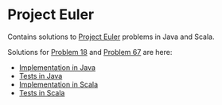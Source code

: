 # Project Euler
Contains solutions to [Project Euler](https://projecteuler.net/about) problems in Java and Scala.

Solutions for [Problem 18](https://projecteuler.net/problem=18) and [Problem 67](https://projecteuler.net/problem=67)
are here:
* [Implementation in Java](https://github.com/ilchen/Project-Euler/blob/master/src/main/java/projecteuler/problem67/Triangle.java)
* [Tests in Java](https://github.com/ilchen/Project-Euler/blob/master/src/test/java/projecteuler/Problem67Tests.java)
* [Implementation in Scala](https://github.com/ilchen/Project-Euler/blob/master/src/main/scala/projecteuler/Problem18.scala)
* [Tests in Scala](https://github.com/ilchen/Project-Euler/blob/master/src/test/scala/projecteuler/Problem18Suite.scala)
